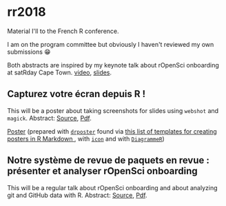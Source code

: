 # rr2018

Material I'll to the French R conference.

I am on the program committee but obviously I haven't reviewed my own submissions :grin:

Both abstracts are inspired by my keynote talk about rOpenSci onboarding at satRday Cape Town. [video](https://www.youtube.com/watch?v=lZ3deq52qCk), [slides](http://www.masalmon.eu/satrday_keynote/slides).

## Capturez votre écran depuis R !

This will be a poster about taking screenshots for slides using `webshot` and `magick`. Abstract: [Source](abstracts/webshot_lightning.Rmd), [Pdf](abstracts/webshot_lightning.pdf).

[Poster](poster/poster.pdf) (prepared with [`drposter`](https://github.com/bbucior/drposter) found via [this list of templates for creating posters in R Markdown ](https://gist.github.com/Pakillo/4854e5d760351206084f6be8abe476b2), with [`icon`](https://github.com/ropenscilabs/icon) and with [`DiagrammeR`](http://rich-iannone.github.io/DiagrammeR/))

## Notre système de revue de paquets en revue : présenter et analyser rOpenSci onboarding

This will be a regular talk about rOpenSci onboarding and about analyzing git and GitHub data with R. Abstract: [Source](abstracts/git_github_regular.Rmd), [Pdf](abstracts/git_github_regular.pdf).
